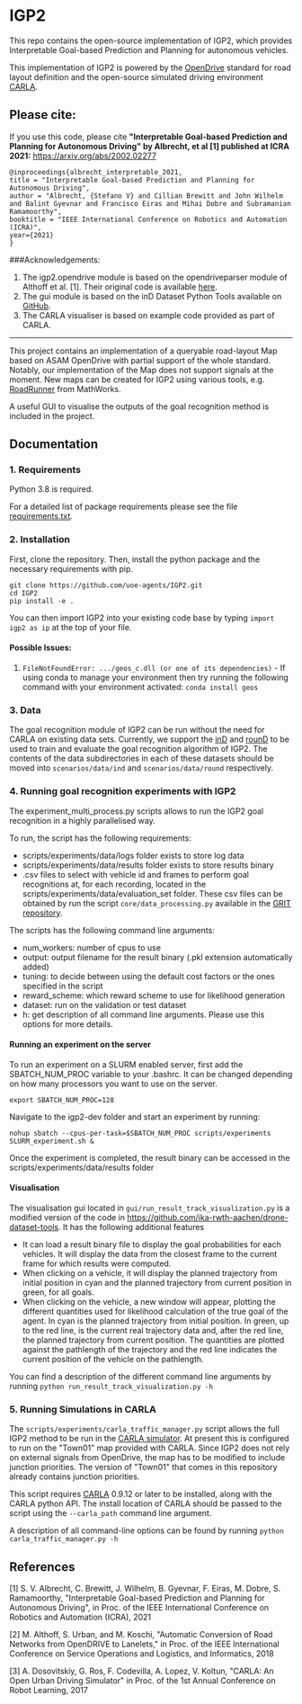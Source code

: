 # IGP2

This repo contains the open-source implementation of IGP2, which provides Interpretable Goal-based Prediction and Planning for autonomous vehicles.

This implementation of IGP2 is powered by the [OpenDrive](https://www.asam.net/standards/detail/opendrive/) standard for road layout definition and the open-source simulated driving environment [CARLA](https://carla.org/). 

## Please cite:
If you use this code, please cite
**"Interpretable Goal-based Prediction and Planning for Autonomous Driving"
by Albrecht, et al [1] published at ICRA 2021:** https://arxiv.org/abs/2002.02277

```
@inproceedings{albrecht_interpretable_2021,
title = "Interpretable Goal-based Prediction and Planning for Autonomous Driving",
author = "Albrecht, {Stefano V} and Cillian Brewitt and John Wilhelm and Balint Gyevnar and Francisco Eiras and Mihai Dobre and Subramanian Ramamoorthy",
booktitle = "IEEE International Conference on Robotics and Automation (ICRA)",
year={2021}
}
```

###Acknowledgements: 
1. The igp2.opendrive module is based on the opendriveparser module of Althoff et al. [1]. Their original code is available [here](https://gitlab.lrz.de/tum-cps/opendrive2lanelet).
2. The gui module is based on the inD Dataset Python Tools available on [GitHub](https://github.com/ika-rwth-aachen/drone-dataset-tools).
3. The CARLA visualiser is based on example code provided as part of CARLA.

<hr />

This project contains an implementation of a queryable road-layout Map based on ASAM OpenDrive with partial support of the whole standard.
Notably, our implementation of the Map does not support signals at the moment.
New maps can be created for IGP2 using various tools, e.g. [RoadRunner](https://uk.mathworks.com/products/roadrunner.html) from MathWorks. 

A useful GUI to visualise the outputs of the goal recognition method is included in the project.

## Documentation

### 1. Requirements
Python 3.8 is required.

For a detailed list of package requirements please see the file [requirements.txt](https://github.com/uoe-agents/IGP2/blob/main/requirements.txt).

### 2. Installation
First, clone the repository. Then, install the python package and the necessary requirements with pip.

```
git clone https://github.com/uoe-agents/IGP2.git
cd IGP2
pip install -e .
```

You can then import IGP2 into your existing code base by typing `import igp2 as ip` at the top of your file.

#### Possible Issues:
1. ```FileNotFoundError: .../geos_c.dll (or one of its dependencies)``` - If using conda to manage your environment then try running the following command with your environment activated: ```conda install geos```
### 3. Data
The goal recognition module of IGP2 can be run without the need for CARLA on existing data sets.
Currently, we support the [inD](https://www.ind-dataset.com/) and [rounD](https://www.round-dataset.com/) to be used to train and evaluate the goal recognition algorithm of IGP2.
The contents of the data subdirectories in each of these datasets should be moved into `scenarios/data/ind` and `scenarios/data/round` respectively.

### 4. Running goal recognition experiments with IGP2

The experiment_multi_process.py scripts allows to run the IGP2 goal recognition in a highly parallelised way.

To run, the script has the following requirements:
- scripts/experiments/data/logs folder exists to store log data
- scripts/experiments/data/results folder exists to store results binary
- .csv files to select with vehicle id and frames to perform goal recognitions at, for each recording, located in the scripts/experiments/data/evaluation_set folder. These csv files can be obtained by run the script `core/data_processing.py` available in the [GRIT repository](https://github.com/uoe-agents/GRIT).

The scripts has the following command line arguments:
- num_workers: number of cpus to use
- output: output filename for the result binary (.pkl extension automatically added)
- tuning: to decide between using the default cost factors or the ones specified in the script
- reward_scheme: which reward scheme to use for likelihood generation
- dataset: run on the validation or test dataset
- h: get description of all command line arguments. Please use this options for more details.

#### Running an experiment on the server
To run an experiment on a SLURM enabled server, first add the SBATCH_NUM_PROC variable to your .bashrc. It can be changed depending on how many processors you want to use on the server.

`export SBATCH_NUM_PROC=128`

Navigate to the igp2-dev folder and start an experiment by running:

`nohup sbatch --cpus-per-task=$SBATCH_NUM_PROC scripts/experiments SLURM_experiment.sh &`

Once the experiment is completed, the result binary can be accessed in the scripts/experiments/data/results folder

#### Visualisation
The visualisation gui located in ```gui/run_result_track_visualization.py``` is a modified version of the code in https://github.com/ika-rwth-aachen/drone-dataset-tools. It has the following additional features

- It can load a result binary file to display the goal probabilities for each vehicles. It will display the data from the closest frame to the current frame for which results were computed.
- When clicking on a vehicle, it will display the planned trajectory from initial position in cyan and the planned trajectory from current position in green, for all goals.
- When clicking on the vehicle, a new window will appear, plotting the different quantities used for likelihood calculation of the true goal of the agent. In cyan is the planned trajectory from initial position. In green, up to the red line, is the current real trajectory data and, after the red line, the planned trajectory from current position. The quantities are plotted against the pathlength of the trajectory and the red line indicates the current position of the vehicle on the pathlength.

You can find a description of the different command line arguments by running `python run_result_track_visualization.py -h`

### 5. Running Simulations in CARLA 

The `scripts/experiments/carla_traffic_manager.py` script allows the full IGP2 method to be run in the [CARLA simulator](https://carla.org/). At present this is configured to run on the "Town01" map provided with CARLA.
Since IGP2 does not rely on external signals from OpenDrive, the map has to be modified to include junction priorities. 
The version of "Town01" that comes in this repository already contains junction priorities.

This script requires [CARLA](https://carla.org/) 0.9.12 or later to be installed, along with the CARLA python API. 
The install location of CARLA should be passed to the script using the `--carla_path` command line argument.

A description of all command-line options can be found by running ```python carla_traffic_manager.py -h```

## References
[1] S. V. Albrecht, C. Brewitt, J. Wilhelm, B. Gyevnar, F. Eiras, M. Dobre, S. Ramamoorthy, "Interpretable Goal-based Prediction and Planning for Autonomous Driving", in Proc. of the IEEE International Conference on Robotics and Automation (ICRA), 2021

[2] M. Althoff, S. Urban, and M. Koschi, "Automatic Conversion of Road Networks from OpenDRIVE to Lanelets," in Proc. of the IEEE International Conference on Service Operations and Logistics, and Informatics, 2018

[3] A. Dosovitskiy, G. Ros, F. Codevilla, A. Lopez, V. Koltun, "CARLA: An Open Urban Driving Simulator" in Proc. of the 1st Annual Conference on Robot Learning, 2017

